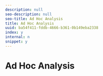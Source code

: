 ```yaml
---
description: null
seo-description: null
seo-title: Ad Hoc Analysis
title: Ad Hoc Analysis
uuid: ba54f411-fddb-4666-b361-0b149eba2338
index: y
internal: n
snippet: y
---
```


# Ad Hoc Analysis

